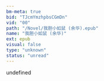 ```yaml
---
bm-meta: true
bid: "TJcmYmzhpbsCGmDn"
vid: "00"
path: "/Novel/我胆小如鼠 (余华).epub"
name: "我胆小如鼠 (余华)"
ext: epub
visual: false
type: "unknown"
status: "unread"
---
```

undefined